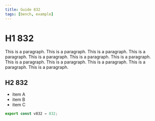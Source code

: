 ```yaml
---
title: Guide 832
tags: [bench, example]
---
```


# H1 832

This is a paragraph. This is a paragraph. This is a paragraph. This is a paragraph. This is a paragraph. This is a paragraph. This is a paragraph. This is a paragraph. This is a paragraph. This is a paragraph. This is a paragraph. This is a paragraph. 

## H2 832

- item A
- item B
- item C

```ts
export const v832 = 832;
```